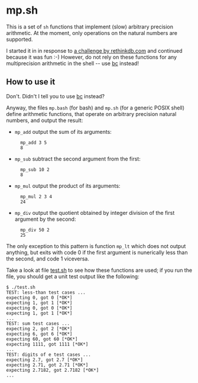 mp.sh
=====

This is a set of `sh` functions that implement (slow) arbitrary
precision arithmetic.  At the moment, only operations on the natural
numbers are supported.

I started it in in response to
[a challenge by rethinkdb.com](http://news.ycombinator.com/item?id=4072637)
and continued because it was fun :-) However, do not rely on these
functions for any multiprecision arithmetic in the shell -- use
[bc](http://linux.die.net/man/1/bc) instead!

How to use it
-------------

Don't.  Didn't I tell you to use [bc](http://linux.die.net/man/1/bc) instead?

Anyway, the files `mp.bash` (for bash) and `mp.sh` (for a generic
POSIX shell) define arithmetic functions, that operate on arbitrary
precision natural numbers, and output the result:

* `mp_add` output the sum of its arguments:

        mp_add 3 5
        8

* `mp_sub` subtract the second argument from the first:

        mp_sub 10 2
        8

* `mp_mul` output the product of its arguments:

        mp_mul 2 3 4
        24

* `mp_div` output the quotient obtained by integer division of the
  first argument by the second:
  
        mp_div 50 2
        25

The only exception to this pattern is function `mp_lt` which does not
output anything, but exits with code 0 if the first argument is
nunerically less than the second, and code 1 viceversa.

Take a look at file [test.sh](test.sh) to see how these functions are
used; if you run the file, you should get a unit test output like the
following:

    $ ./test.sh
    TEST: less-than test cases ...
    expecting 0, got 0 [*OK*]
    expecting 1, got 1 [*OK*]
    expecting 0, got 0 [*OK*]
    expecting 1, got 1 [*OK*]
    ...
    TEST: sum test cases ...
    expecting 2, got 2 [*OK*]
    expecting 6, got 6 [*OK*]
    expecting 60, got 60 [*OK*]
    expecting 1111, got 1111 [*OK*]
    ...
    TEST: digits of e test cases ...
    expecting 2.7, got 2.7 [*OK*]
    expecting 2.71, got 2.71 [*OK*]
    expecting 2.7182, got 2.7182 [*OK*]
    ...

